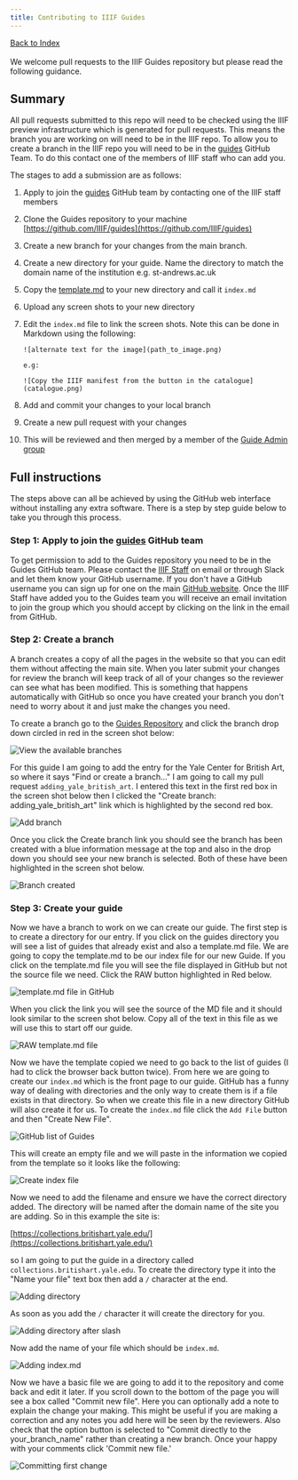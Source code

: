 ```yaml
---
title: Contributing to IIIF Guides
---
```

<a href="index.html">Back to Index</a><br/><br/>
We welcome pull requests to the IIIF Guides repository but please read the following guidance. 

## Summary
All pull requests submitted to this repo will need to be checked using the IIIF preview infrastructure which is generated for pull requests. This means the branch you are working on will need to be in the IIIF repo. To allow you to create a branch in the IIIF repo you will need to be in the [guides](https://github.com/orgs/IIIF/teams/guides) GitHub Team. To do this contact one of the members of IIIF staff who can add you.

The stages to add a submission are as follows:

 1. Apply to join the [guides](https://github.com/orgs/IIIF/teams/guides) GitHub team by contacting one of the IIIF staff members
 2. Clone the Guides repository to your machine [https://github.com/IIIF/guides](https://github.com/IIIF/guides)
 3. Create a new branch for your changes from the main branch.
 4. Create a new directory for your guide. Name the directory to match the domain name of the institution e.g. st-andrews.ac.uk
 5. Copy the [template.md](https://github.com/IIIF/guides/blob/main/guides/template.md) to your new directory and call it `index.md`
 6. Upload any screen shots to your new directory
 7. Edit the `index.md` file to link the screen shots. Note this can be done in Markdown using the following:

    ```
    ![alternate text for the image](path_to_image.png)

    e.g:

    ![Copy the IIIF manifest from the button in the catalogue](catalogue.png)
    ```

 8. Add and commit your changes to your local branch
 9. Create a new pull request with your changes
 10. This will be reviewed and then merged by a member of the [Guide Admin group](https://github.com/orgs/IIIF/teams/guide-admin)

## Full instructions

The steps above can all be achieved by using the GitHub web interface without installing any extra software. There is a step by step guide below to take you through this process. 

### Step 1: Apply to join the [guides](https://github.com/orgs/IIIF/teams/guides) GitHub team

To get permission to add to the Guides repository you need to be in the Guides GitHub team. Please contact the [IIIF Staff](mailto:staff@iiif.io) on email or through Slack and let them know your GitHub username. If you don't have a GitHub username you can sign up for one on the main [GitHub website](https://github.com/). Once the IIIF Staff have added you to the Guides team you will receive an email invitation to join the group which you should accept by clicking on the link in the email from GitHub.

### Step 2: Create a branch 

A branch creates a copy of all the pages in the website so that you can edit them without affecting the main site. When you later submit your changes for review the branch will keep track of all of your changes so the reviewer can see what has been modified. This is something that happens automatically with GitHub so once you have created your branch you don't need to worry about it and just make the changes you need. 

To create a branch go to the [Guides Repository](https://github.com/IIIF/guides) and click the branch drop down circled in red in the screen shot below:

![View the available branches](contributing_images/view_branch.png)

For this guide I am going to add the entry for the Yale Center for British Art, so where it says "Find or create a branch..." I am going to call my pull request `adding_yale_british_art`. I entered this text in the first red box in the screen shot below then I clicked the "Create branch: adding_yale_british_art" link which is highlighted by the second red box. 


![Add branch](contributing_images/adding_branch.png)

Once you click the Create branch link you should see the branch has been created with a blue information message at the top and also in the drop down you should see your new branch is selected. Both of these have been highlighted in the screen shot below.

![Branch created](contributing_images/branch_created.png)

### Step 3: Create your guide

Now we have a branch to work on we can create our guide. The first step is to create a directory for our entry. If you click on the guides directory you will see a list of guides that already exist and also a template.md file. We are going to copy the template.md to be our index file for our new Guide. If you click on the template.md file you will see the file displayed in GitHub but not the source file we need. Click the RAW button highlighted in Red below. 

![template.md file in GitHub](contributing_images/template.png)

When you click the link you will see the source of the MD file and it should look similar to the screen shot below. Copy all of the text in this file as we will use this to start off our guide.

![RAW template.md file](contributing_images/template-raw.png)

Now we have the template copied we need to go back to the list of guides (I had to click the browser back button twice). From here we are going to create our `index.md` which is the front page to our guide. GitHub has a funny way of dealing with directories and the only way to create them is if a file exists in that directory. So when we create this file in a new directory GitHub will also create it for us. To create the `index.md` file click the `Add File` button and then "Create New File".  

![GitHub list of Guides](contributing_images/guide-list.png)

This will create an empty file and we will paste in the information we copied from the template so it looks like the following:

![Create index file](contributing_images/create_index.png)

Now we need to add the filename and ensure we have the correct directory added. The directory will be named after the domain name of the site you are adding. So in this example the site is:

[https://collections.britishart.yale.edu/](https://collections.britishart.yale.edu/)

so I am going to put the guide in a directory called `collections.britishart.yale.edu`. To create the directory type it into the "Name your file" text box then add a `/` character at the end. 

![Adding directory](contributing_images/add_dir1.png)

As soon as you add the `/` character it will create the directory for you. 

![Adding directory after slash](contributing_images/add_dir2.png)

Now add the name of your file which should be `index.md`.

![Adding index.md](contributing_images/index_filename.png)

Now we have a basic file we are going to add it to the repository and come back and edit it later. If you scroll down to the bottom of the page you will see a box called "Commit new file". Here you can optionally add a note to explain the change your making. This might be useful if you are making a correction and any notes you add here will be seen by the reviewers. Also check that the option button is selected to "Commit directly to the your_branch_name" rather than creating a new branch. Once your happy with your comments click 'Commit new file.'

![Committing first change](contributing_images/commit.png)
